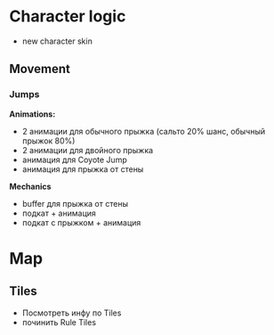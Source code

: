 ﻿# Character logic
- new character skin 

## Movement

### Jumps
**Animations:**
- 2 анимации для обычного прыжка (сальто 20% шанс, обычный прыжок 80%)
- 2 анимации для двойного прыжка 
- анимация для Coyote Jump
- анимация для прыжка от стены

**Mechanics**
- buffer для прыжка от стены
- подкат + анимация
- подкат с прыжком + анимация


# Map

## Tiles
- Посмотреть инфу по Tiles
- починить Rule Tiles